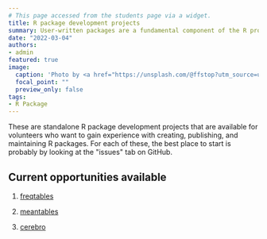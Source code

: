 ```yaml
---
# This page accessed from the students page via a widget.
title: R package development projects
summary: User-written packages are a fundamental component of the R programming language. They include functions, instructions for using those functions, and occasionally sample data.
date: "2022-03-04"
authors:
- admin
featured: true
image:
  caption: 'Photo by <a href="https://unsplash.com/@ffstop?utm_source=unsplash&utm_medium=referral&utm_content=creditCopyText">Fotis Fotopoulos</a> on <a href="https://unsplash.com/s/photos/programming?utm_source=unsplash&utm_medium=referral&utm_content=creditCopyText">Unsplash</a>'
  focal_point: ""
  preview_only: false
tags:
- R Package
---
```


These are standalone R package development projects that are available for volunteers who want to gain experience with creating, publishing, and maintaining R packages. For each of these, the best place to start is probably by looking at the "issues" tab on GitHub.

## Current opportunities available

1. [freqtables](https://github.com/brad-cannell/freqtables)

2. [meantables](https://github.com/brad-cannell/meantables)

3. [cerebro](https://github.com/brad-cannell/cerebro)